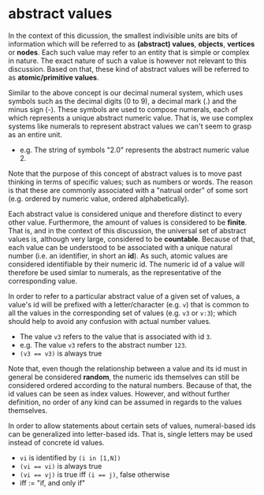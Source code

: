 
# abstract values

In the context of this dicussion, the smallest indivisible units are bits of
information which will be referred to as **(abstract) values**, **objects**,
**vertices** or **nodes**. Each such value may refer to an entity that is
simple or complex in nature. The exact nature of such a value is however not
relevant to this discussion. Based on that, these kind of abstract values
will be referred to as **atomic/primitive values**.

Similar to the above concept is our decimal numeral system, which uses symbols
such as the decimal digits (0 to 9), a decimal mark (.) and the minus sign (-).
These symbols are used to compose numerals, each of which represents a unique
abstract numeric value. That is, we use complex systems like numerals to
represent abstract values we can't seem to grasp as an entire unit.

* e.g. The string of symbols "2.0" represents the abstract numeric value 2.

Note that the purpose of this concept of abstract values is to move past
thinking in terms of specific values; such as numbers or words. The reason
is that these are commonly associated with a "natrual order" of some sort
(e.g. ordered by numeric value, ordered alphabetically).

Each abstract value is considered unique and therefore distinct to every other
value. Furthermore, the amount of values is considered to be **finite**. That
is, and in the context of this discussion, the universal set of abstract values
is, although very large, considered to be **countable**. Because of that, each
value can be understood to be associated with a unique natural number (i.e. an
identifier, in short an **id**). As such, atomic values are considered
identifiable by their numeric id. The numeric id of a value will therefore be
used simlar to numerals, as the representative of the corresponding value.

In order to refer to a particular abstract value of a given set of values, a
value's id will be prefixed with a letter/character (e.g. `v`) that is common
to all the values in the corresponding set of values (e.g. `v3` or `v:3`);
which should help to avoid any confusion with actual number values.

* The value `v3` refers to the value that is associated with id `3`.
* e.g. The value `v3` refers to the abstract number `123`.
* `(v3 == v3)` is always true

Note that, even though the relationship between a value and its id must in
general be considered **random**, the numeric ids themselves can still be
considered ordered according to the natural numbers. Because of that, the id
values can be seen as index values. However, and without further definition,
no order of any kind can be assumed in regards to the values themselves.

In order to allow statements about certain sets of values, numeral-based ids
can be generalized into letter-based ids. That is, single letters may be used
instead of concrete id values.

* `vi` is identified by `(i in [1,N])`
* `(vi == vi)` is always true
* `(vi == vj)` is true iff `(i == j)`, false otherwise
* iff := "if, and only if"
